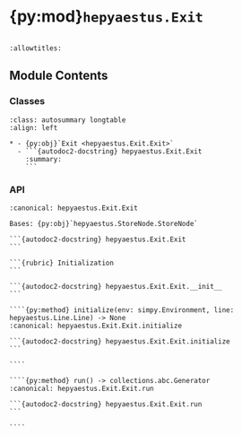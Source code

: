 # {py:mod}`hepyaestus.Exit`

```{py:module} hepyaestus.Exit
```

```{autodoc2-docstring} hepyaestus.Exit
:allowtitles:
```

## Module Contents

### Classes

````{list-table}
:class: autosummary longtable
:align: left

* - {py:obj}`Exit <hepyaestus.Exit.Exit>`
  - ```{autodoc2-docstring} hepyaestus.Exit.Exit
    :summary:
    ```
````

### API

`````{py:class} Exit(id: str, name: str, priority: int = 0)
:canonical: hepyaestus.Exit.Exit

Bases: {py:obj}`hepyaestus.StoreNode.StoreNode`

```{autodoc2-docstring} hepyaestus.Exit.Exit
```

```{rubric} Initialization
```

```{autodoc2-docstring} hepyaestus.Exit.Exit.__init__
```

````{py:method} initialize(env: simpy.Environment, line: hepyaestus.Line.Line) -> None
:canonical: hepyaestus.Exit.Exit.initialize

```{autodoc2-docstring} hepyaestus.Exit.Exit.initialize
```

````

````{py:method} run() -> collections.abc.Generator
:canonical: hepyaestus.Exit.Exit.run

```{autodoc2-docstring} hepyaestus.Exit.Exit.run
```

````

`````
